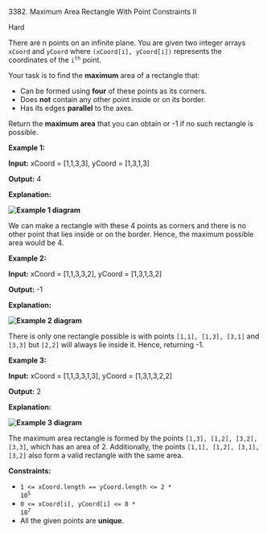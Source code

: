 3382\. Maximum Area Rectangle With Point Constraints II

Hard

There are n points on an infinite plane. You are given two integer arrays `xCoord` and `yCoord` where `(xCoord[i], yCoord[i])` represents the coordinates of the <code>i<sup>th</sup></code> point.

Your task is to find the **maximum** area of a rectangle that:

*   Can be formed using **four** of these points as its corners.
*   Does **not** contain any other point inside or on its border.
*   Has its edges **parallel** to the axes.

Return the **maximum area** that you can obtain or -1 if no such rectangle is possible.

**Example 1:**

**Input:** xCoord = [1,1,3,3], yCoord = [1,3,1,3]

**Output:** 4

**Explanation:**

**![Example 1 diagram](https://leetcode-in-java.github.io/src/main/java/g3301_3400/s3382_maximum_area_rectangle_with_point_constraints_ii/example1.png)**

We can make a rectangle with these 4 points as corners and there is no other point that lies inside or on the border. Hence, the maximum possible area would be 4.

**Example 2:**

**Input:** xCoord = [1,1,3,3,2], yCoord = [1,3,1,3,2]

**Output:** \-1

**Explanation:**

**![Example 2 diagram](https://leetcode-in-java.github.io/src/main/java/g3301_3400/s3382_maximum_area_rectangle_with_point_constraints_ii/example2.png)**

There is only one rectangle possible is with points `[1,1], [1,3], [3,1]` and `[3,3]` but `[2,2]` will always lie inside it. Hence, returning -1.

**Example 3:**

**Input:** xCoord = [1,1,3,3,1,3], yCoord = [1,3,1,3,2,2]

**Output:** 2

**Explanation:**

**![Example 3 diagram](https://leetcode-in-java.github.io/src/main/java/g3301_3400/s3382_maximum_area_rectangle_with_point_constraints_ii/example3.png)**

The maximum area rectangle is formed by the points `[1,3], [1,2], [3,2], [3,3]`, which has an area of 2. Additionally, the points `[1,1], [1,2], [3,1], [3,2]` also form a valid rectangle with the same area.

**Constraints:**

*   <code>1 <= xCoord.length == yCoord.length <= 2 * 10<sup>5</sup></code>
*   <code>0 <= xCoord[i], yCoord[i] <= 8 * 10<sup>7</sup></code>
*   All the given points are **unique**.